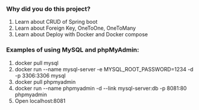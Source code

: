 ### Why did you do this project?
1. Learn about CRUD of Spring boot
2. Learn about Foreign Key, OneToOne, OneToMany
3. Learn about Deploy with Docker and Docker compose

### Examples of using MySQL and phpMyAdmin:
1. docker pull mysql
2. docker run --name mysql-server -e MYSQL_ROOT_PASSWORD=1234 -d -p 3306:3306 mysql
3. docker pull phpmyadmin
4. docker run --name phpmyadmin -d --link mysql-server:db -p 8081:80 phpmyadmin
5. Open localhost:8081 
